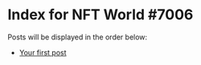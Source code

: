 # Index for NFT World #7006
Posts will be displayed in the order below:

- [Your first post](./001-first.md)

